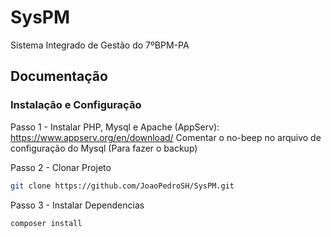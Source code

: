 # SysPM
Sistema Integrado de Gestão do 7ºBPM-PA

## Documentação

### Instalação e Configuração

Passo 1 - Instalar PHP, Mysql e Apache (AppServ):
https://www.appserv.org/en/download/
Comentar o no-beep no arquivo de configuração do Mysql (Para fazer o backup)

Passo 2 - Clonar Projeto
````sh
git clone https://github.com/JoaoPedroSH/SysPM.git
````

Passo 3 - Instalar Dependencias
````sh
composer install
````
 
 
